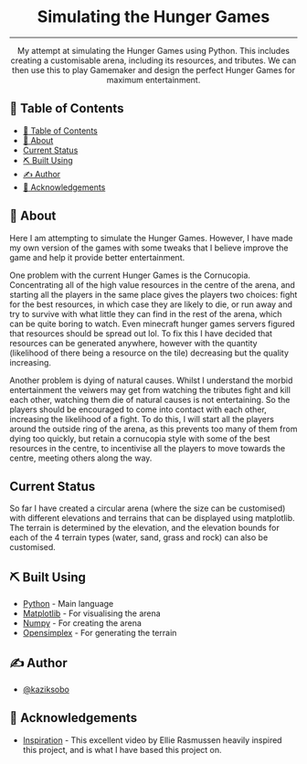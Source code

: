 <h1 align="center">Simulating the Hunger Games</h1>

---

<p align="center">My attempt at simulating the Hunger Games using Python. This includes creating a customisable arena, including its resources, and tributes. We can then use this to play Gamemaker and design the perfect Hunger Games for maximum entertainment.
    <br> 
</p>

## 📝 Table of Contents

- [📝 Table of Contents](#-table-of-contents)
- [🧐 About ](#-about-)
- [Current Status ](#current-status-)
- [⛏️ Built Using ](#️-built-using-)
- [✍️ Author ](#️-author-)
- [🎉 Acknowledgements ](#-acknowledgements-)

## 🧐 About <a name = "about"></a>

Here I am attempting to simulate the Hunger Games. However, I have made my own version of the games with some tweaks that I believe improve the game and help it provide better entertainment.

One problem with the current Hunger Games is the Cornucopia. Concentrating all of the high value resources in the centre of the arena, and starting all the players in the same place gives the players two choices: fight for the best resources, in which case they are likely to die, or run away and try to survive with what little they can find in the rest of the arena, which can be quite boring to watch. Even minecraft hunger games servers figured that resources should be spread out lol.
To fix this I have decided that resources can be generated anywhere, however with the quantity (likelihood of there being a resource on the tile) decreasing but the quality increasing.

Another problem is dying of natural causes. Whilst I understand the morbid entertainment the veiwers may get from watching the tributes fight and kill each other, watching them die of natural causes is not entertaining. So the players should be encouraged to come into contact with each other, increasing the likelihood of a fight. To do this, I will start all the players around the outside ring of the arena, as this prevents too many of them from dying too quickly, but retain a cornucopia style with some of the best resources in the centre, to incentivise all the players to move towards the centre, meeting others along the way.

## Current Status <a name = "current_status"></a>

So far I have created a circular arena (where the size can be customised) with different elevations and terrains that can be displayed using matplotlib. The terrain is determined by the elevation, and the elevation bounds for each of the 4 terrain types (water, sand, grass and rock) can also be customised.

## ⛏️ Built Using <a name = "built_using"></a>

- [Python](https://www.python.org/) - Main language
- [Matplotlib](https://matplotlib.org/) - For visualising the arena
- [Numpy](https://numpy.org/) - For creating the arena
- [Opensimplex](https://code.larus.se/lmas/opensimplex) - For generating the terrain

## ✍️ Author <a name = "author"></a>

- [@kaziksobo](https://github.com/kaziksobo)

## 🎉 Acknowledgements <a name = "acknowledgement"></a>

- [Inspiration](https://www.youtube.com/watch?v=dS3tgfNN1HM) - This excellent video by Ellie Rasmussen heavily inspired this project, and is what I have based this project on.
